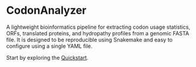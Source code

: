 # CodonAnalyzer

A lightweight bioinformatics pipeline for extracting codon usage statistics, ORFs, translated proteins, and hydropathy profiles from a genomic FASTA file. It is designed to be reproducible using Snakemake and easy to configure using a single YAML file.

Start by exploring the [Quickstart](quickstart.md).
